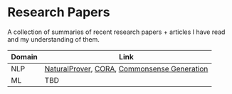 # Research Papers 
A collection of summaries of recent research papers + articles I have read and my understanding of them.

|Domain|Link|
|-|-|
|NLP|[NaturalProver](https://github.com/abhika-m/researchpapers/blob/main/NaturalProver.md), [CORA](https://github.com/abhika-m/researchpapers/blob/main/CORA.md), [Commonsense Generation](https://github.com/abhika-m/researchpapers/blob/main/CommonSenseReasoning.md)
|ML|TBD
